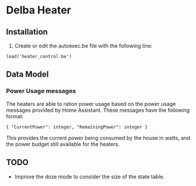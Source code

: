 # Delba Heater

## Installation

1. Create or edit the autoexec.be file with the following line:

```
load('heater_control.be')
```


## Data Model

### Power Usage messages

The heaters are able to ration power usage based on the power usage messages provided by Home Assistant.
These messages have the following format:

```
{ "CurrentPower": integer, "RemainingPower": integer }

```

This provides the current power being consumed by the house in watts, and the power budget
still available for the heaters.


## TODO

 * Improve the doze mode to consider the size of the state table.